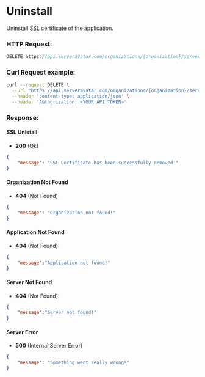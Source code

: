 # Uninstall

Uninstall SSL certificate of the application.

### HTTP Request:

```js
DELETE https://api.serveravatar.com/organizations/{organization}/servers/{server}/applications/{application}/ssl
```

### Curl Request example:

```sh
curl --request DELETE \
  --url "https://api.serveravatar.com/organizations/{organization}/servers/{server}/applications/{application}/ssl" \
  --header 'content-type: application/json' \
  --header 'Authorization: <YOUR API TOKEN>'
```

### Response:

#### SSL Unistall
- __200__ (Ok)

```json
{
    "message": "SSL Certificate has been successfully removed!"
}
```

#### Organization Not Found
- __404__ (Not Found)

```json
{
    "message": "Organization not found!"
}
```

#### Application Not Found
- __404__ (Not Found)

```json
{
    "message":"Application not found!"
}
```

#### Server Not Found
- __404__ (Not Found)

```json
{
    "message":"Server not found!"
}
```

#### Server Error
- __500__ (Internal Server Error)

```json
{
    "message": "Something went really wrong!"
}
```